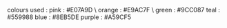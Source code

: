 

colours used :
pink    : #E07A9D \\
orange  : #E9AC7F \\
green   : #9CC087
teal    : #559988
blue    : #8EB5DE
purple  : #A59CF5
